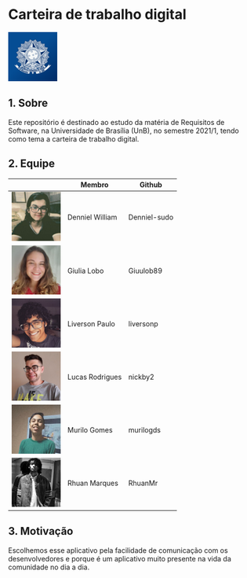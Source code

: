 # Carteira de trabalho digital

<img src="./assets/logo.png" width="100">

## 1. Sobre

Este repositório é destinado ao estudo da matéria de Requisitos de Software, na Universidade de Brasília (UnB), no semestre 2021/1, tendo como tema a carteira de trabalho digital.

## 2. Equipe

|                                                   | Membro      | Github       |
|---------------------------------------------------|------------------|--------------|
| <img src="./docs/assets/denniel.jpg" width="100"> | Denniel William  | Denniel-sudo |
| <img src="./docs/assets/giu.jpeg" width="100">    | Giulia Lobo      | Giuulob89    |
| <img src="./docs/assets/liverson.png" width="100">| Liverson Paulo   | liversonp    |
| <img src="./docs/assets/lucas.jpg" width="100">   | Lucas Rodrigues  | nickby2      |
| <img src="./docs/assets/murizada.jpg" width="100">| Murilo Gomes     | murilogds    |
| <img src="./docs/assets/rhuan.jpg" width="100">   | Rhuan Marques    | RhuanMr      |

## 3. Motivação

Escolhemos esse aplicativo pela facilidade de comunicação com os desenvolvedores e porque é um aplicativo muito presente na vida da comunidade no dia a dia.

